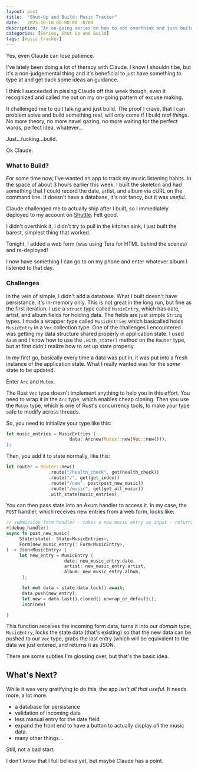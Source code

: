 ```yaml
---
layout: post
title:  "Shut-Up and Build: Music Tracker"
date:   2025-10-10 06:00:00 -0700
description: "An on-going series on how to not overthink and just build."
categories: [Series, Shut Up and Build]
tags: [music tracker]
---
```


Yes, even Claude can lose patience.

I've lately been doing a lot of therapy with Claude. I know I shouldn't be, but it's a non-judgemental thing and it's beneficial to just have something to type at and get back some ideas an guidance.

I think I succeeded in pissing Claude off this week though, even it recognized and called me out on my on-going pattern of excuse making.

<!--more-->

It challenged me to quit talking and just build. The proof I crave, that I can problem solve and build something real, will only come if I build *real things*. No more theory, no more navel gazing, no more waiting for the perfect words, perfect idea, whatever...

Just...fucking...build.

Ok Claude.

### What to Build?

For some time now, I've wanted an app to track my music listening habits. In the space of about 3 hours earlier this week, I built the skeleton and had something that I could record the date, artist, and album via cURL on the command line. It doesn't have a database, it's not fancy, but it was *useful*.

Claude challenged me to actually ship after I built, so I immediately deployed to my account on [Shuttle](https://shuttle.dev). Felt good.

I didn't overthink it, I didn't try to pull in the kitchen sink, I just built the barest, simplest thing that worked.

Tonight, I added a web form (was using Tera for HTML behind the scenes) and re-deployed!

I now have something I can go to on my phone and enter whatever album I listened to that day.

### Challenges

In the vein of simple, I didn't add a database. What I built doesn't have persistance, it's in-memory only. This is not great in the long run, but fine as the first iteration. I use a `struct` type called `MusicEntry`, which has date, artist, and album fields for holding data. The fields are just simple `String` types. I made a wrapper type called `MusicEntries` which basicalled holds `MusicEntry` in a `Vec` collection type. One of the challenges I encountered was getting my data structure shared properly in application state. I used `Axum` and I know how to use the `.with_state()` method on the `Router` type, but at first didn't realize how to set up state properly.

In my first go, basically every time a data was put in, it was put into a fresh instance of the application state. What I really wanted was for the *same* state to be updated.

Enter `Arc` and `Mutex`.

The Rust `Vec` type doesn't implement anything to help you in this effort. You need to wrap it in the `Arc` type, which enables cheap cloning. *Then* you use the `Mutex` type, which is one of Rust's concurrency tools, to make your type safe to modify across threads.

So, you need to initialize your type like this:

```rust
let music_entries = MusicEntries {
                        data: Arcnew(Mutex::new(Vec::new())),
};
```

Then, you add it to state normally, like this:

```rust
let router = Router::new()
                .route("/health_check", get(health_check))
                .route("/", get(get_index))
                .route("/new", post(post_new_music))
                .route("/music", get(get_all_music))
                .with_state(music_entries);
```

You can then pass state into an Axum handler to access it. In my case, the `POST` handler, which receives new entries from a web form, looks like:

```rust
// submission form handler - takes a new music entry as input - returns 200 OK and the entry
#[debug_handler]
async fn post_new_music(
     State(state): State<MusicEntries>,
     Form(new_music_entry): Form<MusicEntry>,
) -> Json<MusicEntry> {
     let new_entry = MusicEntry {
                      date: new_music_entry.date,
                      artist: new_music_entry.artist,
                      album: new_music_entry.album,
      };

      let mut data = state.data.lock().await;
      data.push(new_entry);
      let new = data.last().cloned().unwrap_or_default();
      Json(new)

}
```

This function receives the incoming form data, turns it into our *domain* type, `MusicEntry`, locks the state data (that's existing) so that the new data can be pushed to our `Vec` type, grabs the last entry (which will be equivalent to the data we just entered, and returns it as JSON.

There are some subtles I'm glossing over, but that's the basic idea.

## What's Next?

While it was very gratifying to do this, the app *isn't all that useful*. It needs more, a lot more.

- a database for persistance
- validation of incoming data
- less manual entry for the date field
- expand the front end to have a button to actually display *all* the music data.
- many other things...

Still, not a bad start.

I don't know that I full believe yet, but maybe Claude has a point.
